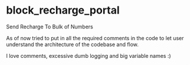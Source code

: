 block_recharge_portal
=====================

Send Recharge To Bulk of Numbers

As of now tried to put in all the required comments in the code to let user understand the architecture of the codebase
and flow.


I love comments, excessive dumb logging and big variable names :)
